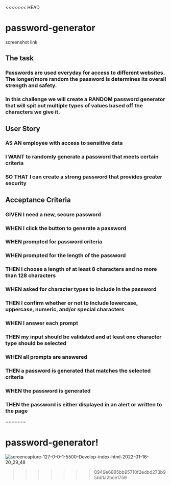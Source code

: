 <<<<<<< HEAD
# password-generator

screenshot
link

## The task

### Passwords are used everyday for access to different websites. The longer/more random the password is determines its overall strength and safety.

### In this challenge we will create a RANDOM password generator that will spit out multiple types of values based off the characters we give it.

## User Story

### AS AN employee with access to sensitive data

### I WANT to randomly generate a password that meets certain criteria

### SO THAT I can create a strong password that provides greater security

## Acceptance Criteria

### GIVEN I need a new, secure password

### WHEN I click the button to generate a password

### WHEN prompted for password criteria

### WHEN prompted for the length of the password

### THEN I choose a length of at least 8 characters and no more than 128 characters

### WHEN asked for character types to include in the password

### THEN I confirm whether or not to include lowercase, uppercase, numeric, and/or special characters

### WHEN I answer each prompt

### THEN my input should be validated and at least one character type should be selected

### WHEN all prompts are answered

### THEN a password is generated that matches the selected criteria

### WHEN the password is generated

### THEN the password is either displayed in an alert or written to the page
=======
# password-generator!
![screencapture-127-0-0-1-5500-Develop-index-html-2022-01-16-20_29_48](https://user-images.githubusercontent.com/95703604/149696266-7b0afbca-81b4-47df-a533-71bff6a2fca4.png)
>>>>>>> 0949e6885bb95710f2edbd273b95bb1a2bce1759
